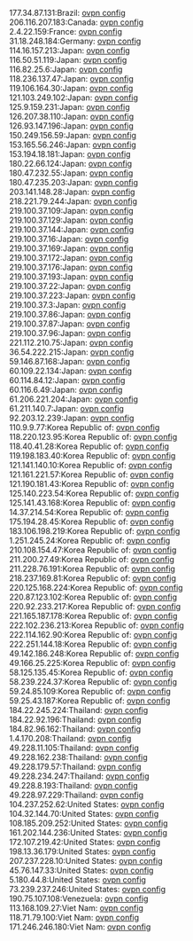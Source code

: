 177.34.87.131:Brazil: [ovpn config](vpn/177_34_87_131.ovpn)  
206.116.207.183:Canada: [ovpn config](vpn/206_116_207_183.ovpn)  
2.4.22.159:France: [ovpn config](vpn/2_4_22_159.ovpn)  
31.18.248.184:Germany: [ovpn config](vpn/31_18_248_184.ovpn)  
114.16.157.213:Japan: [ovpn config](vpn/114_16_157_213.ovpn)  
116.50.51.119:Japan: [ovpn config](vpn/116_50_51_119.ovpn)  
116.82.25.6:Japan: [ovpn config](vpn/116_82_25_6.ovpn)  
118.236.137.47:Japan: [ovpn config](vpn/118_236_137_47.ovpn)  
119.106.164.30:Japan: [ovpn config](vpn/119_106_164_30.ovpn)  
121.103.249.102:Japan: [ovpn config](vpn/121_103_249_102.ovpn)  
125.9.159.231:Japan: [ovpn config](vpn/125_9_159_231.ovpn)  
126.207.38.110:Japan: [ovpn config](vpn/126_207_38_110.ovpn)  
126.93.147.196:Japan: [ovpn config](vpn/126_93_147_196.ovpn)  
150.249.156.59:Japan: [ovpn config](vpn/150_249_156_59.ovpn)  
153.165.56.246:Japan: [ovpn config](vpn/153_165_56_246.ovpn)  
153.194.18.181:Japan: [ovpn config](vpn/153_194_18_181.ovpn)  
180.22.66.124:Japan: [ovpn config](vpn/180_22_66_124.ovpn)  
180.47.232.55:Japan: [ovpn config](vpn/180_47_232_55.ovpn)  
180.47.235.203:Japan: [ovpn config](vpn/180_47_235_203.ovpn)  
203.141.148.28:Japan: [ovpn config](vpn/203_141_148_28.ovpn)  
218.221.79.244:Japan: [ovpn config](vpn/218_221_79_244.ovpn)  
219.100.37.109:Japan: [ovpn config](vpn/219_100_37_109.ovpn)  
219.100.37.129:Japan: [ovpn config](vpn/219_100_37_129.ovpn)  
219.100.37.144:Japan: [ovpn config](vpn/219_100_37_144.ovpn)  
219.100.37.16:Japan: [ovpn config](vpn/219_100_37_16.ovpn)  
219.100.37.169:Japan: [ovpn config](vpn/219_100_37_169.ovpn)  
219.100.37.172:Japan: [ovpn config](vpn/219_100_37_172.ovpn)  
219.100.37.176:Japan: [ovpn config](vpn/219_100_37_176.ovpn)  
219.100.37.193:Japan: [ovpn config](vpn/219_100_37_193.ovpn)  
219.100.37.22:Japan: [ovpn config](vpn/219_100_37_22.ovpn)  
219.100.37.223:Japan: [ovpn config](vpn/219_100_37_223.ovpn)  
219.100.37.3:Japan: [ovpn config](vpn/219_100_37_3.ovpn)  
219.100.37.86:Japan: [ovpn config](vpn/219_100_37_86.ovpn)  
219.100.37.87:Japan: [ovpn config](vpn/219_100_37_87.ovpn)  
219.100.37.96:Japan: [ovpn config](vpn/219_100_37_96.ovpn)  
221.112.210.75:Japan: [ovpn config](vpn/221_112_210_75.ovpn)  
36.54.222.215:Japan: [ovpn config](vpn/36_54_222_215.ovpn)  
59.146.87.168:Japan: [ovpn config](vpn/59_146_87_168.ovpn)  
60.109.22.134:Japan: [ovpn config](vpn/60_109_22_134.ovpn)  
60.114.84.12:Japan: [ovpn config](vpn/60_114_84_12.ovpn)  
60.116.6.49:Japan: [ovpn config](vpn/60_116_6_49.ovpn)  
61.206.221.204:Japan: [ovpn config](vpn/61_206_221_204.ovpn)  
61.211.140.7:Japan: [ovpn config](vpn/61_211_140_7.ovpn)  
92.203.12.239:Japan: [ovpn config](vpn/92_203_12_239.ovpn)  
110.9.9.77:Korea Republic of: [ovpn config](vpn/110_9_9_77.ovpn)  
118.220.123.95:Korea Republic of: [ovpn config](vpn/118_220_123_95.ovpn)  
118.40.41.28:Korea Republic of: [ovpn config](vpn/118_40_41_28.ovpn)  
119.198.183.40:Korea Republic of: [ovpn config](vpn/119_198_183_40.ovpn)  
121.141.140.10:Korea Republic of: [ovpn config](vpn/121_141_140_10.ovpn)  
121.161.221.57:Korea Republic of: [ovpn config](vpn/121_161_221_57.ovpn)  
121.190.181.43:Korea Republic of: [ovpn config](vpn/121_190_181_43.ovpn)  
125.140.223.54:Korea Republic of: [ovpn config](vpn/125_140_223_54.ovpn)  
125.141.43.168:Korea Republic of: [ovpn config](vpn/125_141_43_168.ovpn)  
14.37.214.54:Korea Republic of: [ovpn config](vpn/14_37_214_54.ovpn)  
175.194.28.45:Korea Republic of: [ovpn config](vpn/175_194_28_45.ovpn)  
183.106.198.219:Korea Republic of: [ovpn config](vpn/183_106_198_219.ovpn)  
1.251.245.24:Korea Republic of: [ovpn config](vpn/1_251_245_24.ovpn)  
210.108.154.47:Korea Republic of: [ovpn config](vpn/210_108_154_47.ovpn)  
211.200.27.49:Korea Republic of: [ovpn config](vpn/211_200_27_49.ovpn)  
211.228.76.191:Korea Republic of: [ovpn config](vpn/211_228_76_191.ovpn)  
218.237.169.81:Korea Republic of: [ovpn config](vpn/218_237_169_81.ovpn)  
220.125.168.224:Korea Republic of: [ovpn config](vpn/220_125_168_224.ovpn)  
220.87.123.102:Korea Republic of: [ovpn config](vpn/220_87_123_102.ovpn)  
220.92.233.217:Korea Republic of: [ovpn config](vpn/220_92_233_217.ovpn)  
221.165.187.178:Korea Republic of: [ovpn config](vpn/221_165_187_178.ovpn)  
222.102.236.213:Korea Republic of: [ovpn config](vpn/222_102_236_213.ovpn)  
222.114.162.90:Korea Republic of: [ovpn config](vpn/222_114_162_90.ovpn)  
222.251.144.18:Korea Republic of: [ovpn config](vpn/222_251_144_18.ovpn)  
49.142.186.248:Korea Republic of: [ovpn config](vpn/49_142_186_248.ovpn)  
49.166.25.225:Korea Republic of: [ovpn config](vpn/49_166_25_225.ovpn)  
58.125.135.45:Korea Republic of: [ovpn config](vpn/58_125_135_45.ovpn)  
58.239.224.37:Korea Republic of: [ovpn config](vpn/58_239_224_37.ovpn)  
59.24.85.109:Korea Republic of: [ovpn config](vpn/59_24_85_109.ovpn)  
59.25.43.187:Korea Republic of: [ovpn config](vpn/59_25_43_187.ovpn)  
184.22.245.224:Thailand: [ovpn config](vpn/184_22_245_224.ovpn)  
184.22.92.196:Thailand: [ovpn config](vpn/184_22_92_196.ovpn)  
184.82.96.162:Thailand: [ovpn config](vpn/184_82_96_162.ovpn)  
1.4.170.208:Thailand: [ovpn config](vpn/1_4_170_208.ovpn)  
49.228.11.105:Thailand: [ovpn config](vpn/49_228_11_105.ovpn)  
49.228.162.238:Thailand: [ovpn config](vpn/49_228_162_238.ovpn)  
49.228.179.57:Thailand: [ovpn config](vpn/49_228_179_57.ovpn)  
49.228.234.247:Thailand: [ovpn config](vpn/49_228_234_247.ovpn)  
49.228.8.193:Thailand: [ovpn config](vpn/49_228_8_193.ovpn)  
49.228.97.229:Thailand: [ovpn config](vpn/49_228_97_229.ovpn)  
104.237.252.62:United States: [ovpn config](vpn/104_237_252_62.ovpn)  
104.32.144.70:United States: [ovpn config](vpn/104_32_144_70.ovpn)  
108.185.209.252:United States: [ovpn config](vpn/108_185_209_252.ovpn)  
161.202.144.236:United States: [ovpn config](vpn/161_202_144_236.ovpn)  
172.107.219.42:United States: [ovpn config](vpn/172_107_219_42.ovpn)  
198.13.36.179:United States: [ovpn config](vpn/198_13_36_179.ovpn)  
207.237.228.10:United States: [ovpn config](vpn/207_237_228_10.ovpn)  
45.76.147.33:United States: [ovpn config](vpn/45_76_147_33.ovpn)  
5.180.44.8:United States: [ovpn config](vpn/5_180_44_8.ovpn)  
73.239.237.246:United States: [ovpn config](vpn/73_239_237_246.ovpn)  
190.75.107.108:Venezuela: [ovpn config](vpn/190_75_107_108.ovpn)  
113.168.109.27:Viet Nam: [ovpn config](vpn/113_168_109_27.ovpn)  
118.71.79.100:Viet Nam: [ovpn config](vpn/118_71_79_100.ovpn)  
171.246.246.180:Viet Nam: [ovpn config](vpn/171_246_246_180.ovpn)  

